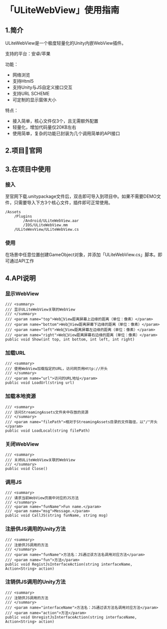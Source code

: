 # 「ULiteWebView」使用指南

## 1.简介  
ULiteWebView是一个极度轻量化的Unity内嵌WebView插件。 

支持的平台：安卓/苹果 

功能： 
* 网络浏览 
* 支持Html5 
* 支持Unity与JS自定义接口交互 
* 支持URL SCHEME 
* 可定制的显示窗体大小 

特点：   
* 接入简单，核心文件仅3个，且无需额外配置 
* 轻量化，增加代码量仅20KB左右 
* 使用简单，复杂的功能已封装为几个调用简单的API接口

## 2.项目官网

## 3.在项目中使用
### 接入
至官网下载.unitypackage文件后，双击即可导入到项目中。如果不需要DEMO文件，只需要导入下方3个核心文件，插件即可正常使用。  

    /Assets
        /Plugins
            /Android/ULiteWebView.aar
            /IOS/ULiteWebView.mm
        /ULiteWevView/ULiteWebView.cs

### 使用
在场景中任意位置创建GameObject对象，并添加「ULiteWebView.cs」脚本。即可通过API工作

## 4.API说明
### 显示WebView
    /// <summary>
    /// 显示ULiteWebView关联的WebView
    /// </summary>
    /// <param name="top">WebView距离屏幕上边缘的距离（单位：像素）</param>
    /// <param name="bottom">WebView距离屏幕下边缘的距离（单位：像素）</param>
    /// <param name="left">WebView距离屏幕左边缘的距离（单位：像素）</param>
    /// <param name="right">WebView距离屏幕右边缘的距离（单位：像素）</param>
    public void Show(int top, int bottom, int left, int right)

### 加载URL
    /// <summary>
    /// 使用WebView加载指定的URL，访问网页用Http://开头
    /// </summary>
    /// <param name="url">访问的URL地址</param>
    public void LoadUrl(string url)

### 加载本地资源
    /// <summary>
    /// 访问StreamingAssets文件夹中存放的资源
    /// </summary>
    /// <param name="filePath">相对于StreamingAssets目录的文件路径，以"/"开头</param>
    public void LoadLocal(string filePath)

### 关闭WebView
    /// <summary>
    /// 关闭ULiteWebView关联的WebView
    /// </summary>
    public void Close() 

### 调用JS
    /// <summary>
    /// 请求当前WebView页面中对应的JS方法
    /// </summary>
    /// <param name="funName">Fun name.</param>
    /// <param name="msg">Message.</param>
    public void CallJS(string funName, string msg)

### 注册供JS调用的Unity方法
    /// <summary>
    /// 注册供JS调用的方法
    /// </summary>
    /// <param name="funName">方法名：JS通过该方法名调用对应方法</param>
    /// <param name="fun">方法</param>
    public void RegistJsInterfaceAction(string interfaceName, Action<String> action)

### 注销供JS调用的Unity方法
    /// <summary>
    /// 注销供JS调用的方法
    /// </summary>
    /// <param name="interfaceName">方法名：JS通过该方法名调用对应方法</param>
    /// <param name="action">方法</param>
    public void UnregistJsInterfaceAction(string interfaceName, Action<String> action)
